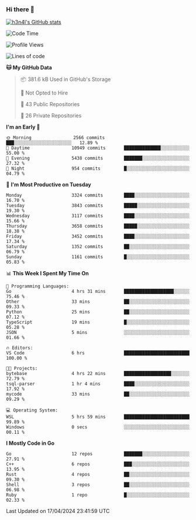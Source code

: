 ### Hi there 👋

[![h3n4l's GitHub stats](https://github-readme-stats.vercel.app/api?username=h3n4l&count_private=true&show_icons=true&theme=radical)](https://github.com/h3n4l/github-readme-stats)

<!--START_SECTION:waka-->
![Code Time](http://img.shields.io/badge/Code%20Time-1%2C864%20hrs%2012%20mins-blue)

![Profile Views](http://img.shields.io/badge/Profile%20Views-0-blue)

![Lines of code](https://img.shields.io/badge/From%20Hello%20World%20I%27ve%20Written-6.7%20million%20lines%20of%20code-blue)

**🐱 My GitHub Data** 

> 📦 381.6 kB Used in GitHub's Storage 
 > 
> 🚫 Not Opted to Hire
 > 
> 📜 43 Public Repositories 
 > 
> 🔑 26 Private Repositories 
 > 
**I'm an Early 🐤** 

```text
🌞 Morning                2566 commits        ███░░░░░░░░░░░░░░░░░░░░░░   12.89 % 
🌆 Daytime                10949 commits       ██████████████░░░░░░░░░░░   55.00 % 
🌃 Evening                5438 commits        ███████░░░░░░░░░░░░░░░░░░   27.32 % 
🌙 Night                  954 commits         █░░░░░░░░░░░░░░░░░░░░░░░░   04.79 % 
```
📅 **I'm Most Productive on Tuesday** 

```text
Monday                   3324 commits        ████░░░░░░░░░░░░░░░░░░░░░   16.70 % 
Tuesday                  3843 commits        █████░░░░░░░░░░░░░░░░░░░░   19.30 % 
Wednesday                3117 commits        ████░░░░░░░░░░░░░░░░░░░░░   15.66 % 
Thursday                 3658 commits        █████░░░░░░░░░░░░░░░░░░░░   18.38 % 
Friday                   3452 commits        ████░░░░░░░░░░░░░░░░░░░░░   17.34 % 
Saturday                 1352 commits        ██░░░░░░░░░░░░░░░░░░░░░░░   06.79 % 
Sunday                   1161 commits        █░░░░░░░░░░░░░░░░░░░░░░░░   05.83 % 
```


📊 **This Week I Spent My Time On** 

```text
💬 Programming Languages: 
Go                       4 hrs 31 mins       ███████████████████░░░░░░   75.46 % 
Other                    33 mins             ██░░░░░░░░░░░░░░░░░░░░░░░   09.33 % 
Python                   25 mins             ██░░░░░░░░░░░░░░░░░░░░░░░   07.12 % 
TypeScript               19 mins             █░░░░░░░░░░░░░░░░░░░░░░░░   05.28 % 
JSON                     5 mins              ░░░░░░░░░░░░░░░░░░░░░░░░░   01.66 % 

🔥 Editors: 
VS Code                  6 hrs               █████████████████████████   100.00 % 

🐱‍💻 Projects: 
bytebase                 4 hrs 22 mins       ██████████████████░░░░░░░   72.79 % 
tsql-parser              1 hr 4 mins         ████░░░░░░░░░░░░░░░░░░░░░   17.92 % 
mycode                   33 mins             ██░░░░░░░░░░░░░░░░░░░░░░░   09.29 % 

💻 Operating System: 
WSL                      5 hrs 59 mins       █████████████████████████   99.89 % 
Windows                  0 secs              ░░░░░░░░░░░░░░░░░░░░░░░░░   00.11 % 
```

**I Mostly Code in Go** 

```text
Go                       12 repos            ███████░░░░░░░░░░░░░░░░░░   27.91 % 
C++                      6 repos             ███░░░░░░░░░░░░░░░░░░░░░░   13.95 % 
Rust                     4 repos             ██░░░░░░░░░░░░░░░░░░░░░░░   09.30 % 
Shell                    3 repos             ██░░░░░░░░░░░░░░░░░░░░░░░   06.98 % 
Ruby                     1 repo              █░░░░░░░░░░░░░░░░░░░░░░░░   02.33 % 
```




 Last Updated on 17/04/2024 23:41:59 UTC
<!--END_SECTION:waka-->

